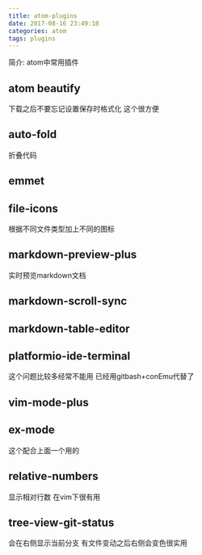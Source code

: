 ```yaml
---
title: atom-plugins
date: 2017-08-16 23:49:18
categories: atom
tags: plugins
---
```

简介: atom中常用插件
<!--more-->
## atom beautify
下载之后不要忘记设置保存时格式化 这个很方便
## auto-fold
折叠代码
## emmet
## file-icons
根据不同文件类型加上不同的图标
## markdown-preview-plus
实时预览markdown文档
## markdown-scroll-sync
## markdown-table-editor
## platformio-ide-terminal
这个问题比较多经常不能用 已经用gitbash+conEmu代替了
## vim-mode-plus
## ex-mode
这个配合上面一个用的
## relative-numbers
显示相对行数 在vim下很有用
## tree-view-git-status
会在右侧显示当前分支 有文件变动之后右侧会变色很实用
